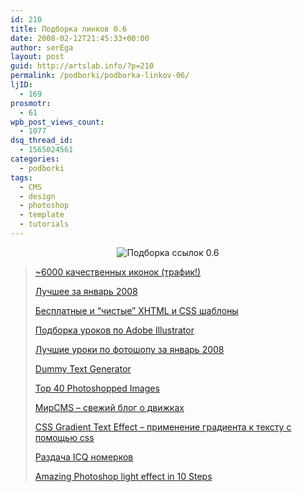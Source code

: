 ```yaml
---
id: 210
title: Подборка линков 0.6
date: 2008-02-12T21:45:33+00:00
author: serEga
layout: post
guid: http://artslab.info/?p=210
permalink: /podborki/podborka-linkov-06/
ljID:
  - 169
prosmotr:
  - 61
wpb_post_views_count:
  - 1077
dsq_thread_id:
  - 1565024561
categories:
  - podborki
tags:
  - CMS
  - design
  - photoshop
  - template
  - tutorials
---
```

<p style="text-align: center">
  <img src="{{site.img_cdn}}/links.gif" alt="Подборка ссылок 0.6" />
</p>

> <a href="http://nerdbusiness.com/blog/5978-high-quality-icons-web-apps-rss" target="_blank">~6000 качественных иконок (трафик!)</a>
>
> <a href="http://www.smashingmagazine.com/2008/01/25/best-of-january-2008/" target="_blank">Лучшее за январь 2008</a>
>
> <a href="http://www.nuviotemplates.com/templates.php" target="_blank">Бесплатные и &#8220;чистые&#8221; XHTML и CSS шаблоны</a>
>
> <a href="http://www.smashingmagazine.com/2008/02/05/illustrator-tutorials-best-of/" target="_blank">Подборка уроков по Adobe Illustrator</a>
>
> <a href="http://psdtuts.com/web/best-of-the-web-january/" title="уроки по adobe photoshop" target="_blank">Лучшие уроки по фотошопу за январь 2008</a>
>
> <a href="http://www.blindtextgenerator.com/" target="_blank">Dummy Text Generator</a>
>
> <a href="http://www.vertustech.com/blog/2008/02/11/32/" title="40 Best Photoshopped Images" target="_blank">Top 40 Photoshopped Images</a>
>
> <a href="http://mircms.ru" target="_blank">МирCMS &#8211; свежий блог о движках</a>
>
> <a href="http://www.webdesignerwall.com/tutorials/css-gradient-text-effect/" target="_blank">CSS Gradient Text Effect &#8211; применение градиента к тексту с помощью css</a>
>
> <a href="http://helicopter.net.ru/vsyak-razn/nomerki/" target="_blank">Раздача ICQ номерков</a>
>
> <a href="http://abduzeedo.com/coffee-magic" title="уроки фотошоп" target="_blank">Amazing Photoshop light effect in 10 Steps</a>
